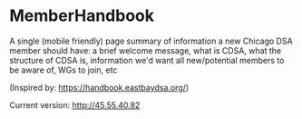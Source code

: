 # MemberHandbook
A single (mobile friendly) page summary of information a new Chicago DSA member should have: a brief welcome message, what is CDSA, what the structure of CDSA is, information we'd want all new/potential members to be aware of, WGs to join, etc

(Inspired by: https://handbook.eastbaydsa.org/)

Current version: http://45.55.40.82